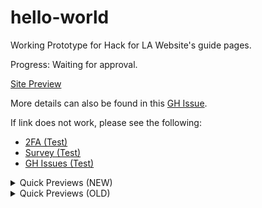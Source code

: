 # hello-world

Working Prototype for Hack for LA Website's guide pages.

Progress: Waiting for approval.

[Site Preview](https://alyssabenipayo.github.io/hello-world/)

More details can also be found in this [GH Issue](https://github.com/hackforla/website/issues/1085).

If link does not work, please see the following:

- [2FA (Test)](https://alyssabenipayo.github.io/hello-world/2FA)
- [Survey (Test)](https://alyssabenipayo.github.io/hello-world/survey)
- [GH Issues (Test)](https://alyssabenipayo.github.io/hello-world/github-issues)

<details><summary>Quick Previews (NEW)</summary>

![image](https://user-images.githubusercontent.com/38295612/114249313-1fce1e00-994f-11eb-85d1-6e2c6f4781f6.png)
![image](https://user-images.githubusercontent.com/38295612/114249378-4be99f00-994f-11eb-8411-6a44c2628c50.png)
![image](https://user-images.githubusercontent.com/38295612/114249392-560b9d80-994f-11eb-88f9-4d7dda10ee1f.png)

</details>


<details><summary>Quick Previews (OLD)</summary>
  
![image](https://user-images.githubusercontent.com/38295612/111595873-d17f9200-8789-11eb-83a8-801310e2d313.png)
![image](https://user-images.githubusercontent.com/38295612/111595921-d8a6a000-8789-11eb-8c08-f9801da39fb8.png)
![image](https://user-images.githubusercontent.com/38295612/111595947-e1977180-8789-11eb-8d64-4a3b716affd8.png)

</details>
